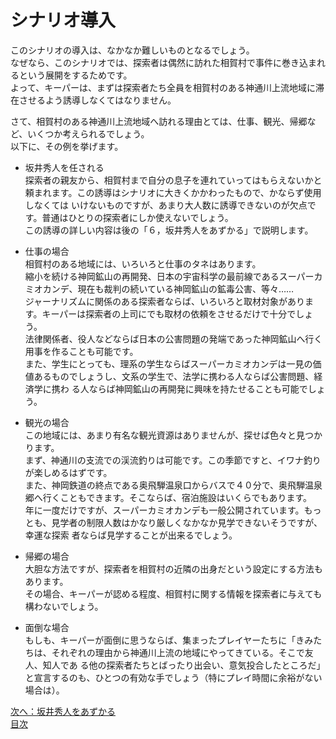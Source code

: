 # シナリオ導入  
  
このシナリオの導入は、なかなか難しいものとなるでしょう。  
なぜなら、このシナリオでは、探索者は偶然に訪れた相賀村で事件に巻き込まれるという展開をするためです。  
よって、キーパーは、まずは探索者たち全員を相賀村のある神通川上流地域に滞在させるよう誘導しなくてはなりません。  
  
さて、相賀村のある神通川上流地域へ訪れる理由とては、仕事、観光、帰郷など、いくつか考えられるでしょう。  
以下に、その例を挙げます。  
  
* 坂井秀人を任される  
探索者の親友から、相賀村まで自分の息子を連れていってはもらえないかと頼まれます。この誘導はシナリオに大きくかかわったもので、かならず使用しなくては いけないものですが、あまり大人数に誘導できないのが欠点です。普通はひとりの探索者にしか使えないでしょう。  
この誘導の詳しい内容は後の「６，坂井秀人をあずかる」で説明します。  
  
* 仕事の場合  
相賀村のある地域には、いろいろと仕事のタネはあります。  
縮小を続ける神岡鉱山の再開発、日本の宇宙科学の最前線であるスーパーカミオカンデ、現在も裁判の続いている神岡鉱山の鉱毒公害、等々……  
ジャーナリズムに関係のある探索者ならば、いろいろと取材対象があります。キーパーは探索者の上司にでも取材の依頼をさせるだけで十分でしょう。  
法律関係者、役人などならば日本の公害問題の発端であった神岡鉱山へ行く用事を作ることも可能です。  
また、学生にとっても、理系の学生ならばスーパーカミオカンデは一見の価値あるものでしょうし、文系の学生で、法学に携わる人ならば公害問題、経済学に携わ る人ならば神岡鉱山の再開発に興味を持たせることも可能でしょう。  
  
* 観光の場合  
この地域には、あまり有名な観光資源はありませんが、探せば色々と見つかります。  
まず、神通川の支流での渓流釣りは可能です。この季節ですと、イワナ釣りが楽しめるはずです。  
また、神岡鉄道の終点である奥飛騨温泉口からバスで４０分で、奥飛騨温泉郷へ行くこともできます。そこならば、宿泊施設はいくらでもあります。  
年に一度だけですが、スーパーカミオカンデも一般公開されています。もっとも、見学者の制限人数はかなり厳しくなかなか見学できないそうですが、幸運な探索 者ならば見学することが出来るでしょう。  
  
* 帰郷の場合  
大胆な方法ですが、探索者を相賀村の近隣の出身だという設定にする方法もあります。  
その場合、キーパーが認める程度、相賀村に関する情報を探索者に与えても構わないでしょう。  
  
* 面倒な場合  
もしも、キーパーが面倒に思うならば、集まったプレイヤーたちに「きみたちは、それぞれの理由から神通川上流の地域にやってきている。そこで友人、知人であ る他の探索者たちとばったり出会い、意気投合したところだ」と宣言するのも、ひとつの有効な手でしょう（特にプレイ時間に余裕がない場合は）。 

[次へ：坂井秀人をあずかる](011_坂井秀人をあずかる.md)  
[目次](004_シナリオ目次.md)  
    